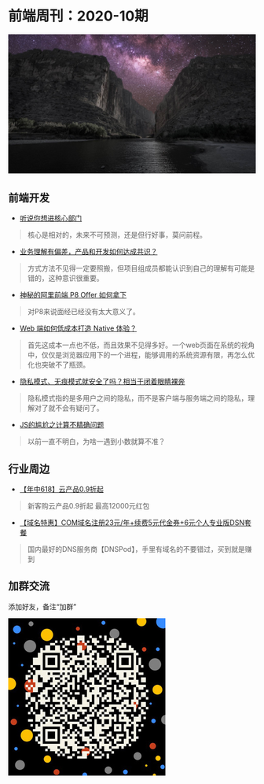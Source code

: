 # 前端周刊：2020-10期

[![](/img/bing/20200612.png?imageMogr2/thumbnail/960x)](https://cn.bing.com/search?q=圣埃伦娜峡谷)


## 前端开发

- [听说你想进核心部门](https://mp.weixin.qq.com/s?__biz=MzI0MjA1Mjg2Ng==&mid=2649869774&idx=1&sn=832273f3eda7bb9b969275f1652a3e99)

> 核心是相对的，未来不可预测，还是但行好事，莫问前程。

- [业务理解有偏差，产品和开发如何达成共识？](https://mp.weixin.qq.com/s?__biz=MzIzOTU0NTQ0MA==&mid=2247496775&idx=1&sn=96b89397eca83ab58e0d354ea08a27d6)

> 方式方法不见得一定要照搬，但项目组成员都能认识到自己的理解有可能是错的，这种意识很重要。

- [神秘的阿里前端 P8 Offer 如何拿下](https://juejin.im/post/5ededa0ae51d457847716825)

> 对P8来说面经已经没有太大意义了。

- [Web 端如何低成本打造 Native 体验？](https://mp.weixin.qq.com/s?__biz=MzIzOTU0NTQ0MA==&mid=2247496717&idx=1&sn=332a16aea0dbc36691042a79f2b45c9b)

> 首先这成本一点也不低，而且效果不见得多好。一个web页面在系统的视角中，仅仅是浏览器应用下的一个进程，能够调用的系统资源有限，再怎么优化也突破不了瓶颈。

- [隐私模式、无痕模式就安全了吗？相当于闭着眼睛裸奔](https://mp.weixin.qq.com/s?__biz=MzUyNzc0ODI1Nw==&mid=2247497834&idx=1&sn=ff2ed025263c5a11618bdd1050b80db6)

> 隐私模式指的是多用户之间的隐私，而不是客户端与服务端之间的隐私，理解对了就不会有疑问了。

- [JS的尴尬之计算不精确问题](https://mp.weixin.qq.com/s?__biz=MzU5MjczNTg2MQ==&mid=2247485487&idx=1&sn=16ad83597b18c6a3f49cf8946f3698a6)

> 以前一直不明白，为啥一遇到小数就算不准？


## 行业周边

- [【年中618】云产品0.9折起](https://www.aliyun.com/activity/618/index?userCode=y31qmczl)

> 新客购云产品0.9折起 最高12000元红包

- [【域名特惠】COM域名注册23元/年+续费5元代金券+6元个人专业版DSN套餐](https://www.dnspod.cn/promo/domainscarnival?promo_code=3LIUUR11729&source=sharelink&from=link)

> 国内最好的DNS服务商【DNSPod】，手里有域名的不要错过，买到就是赚到


## 加群交流

添加好友，备注“加群”

![refned_x](../img/a/refined-x.jpg)

